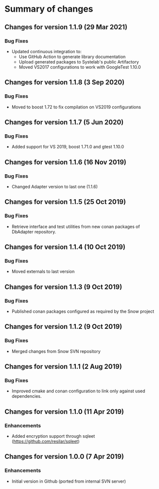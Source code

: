 # Summary of changes

## Changes for version 1.1.9 (29 Mar 2021)

### Bug Fixes

- Updated continuous integration to:
  - Use GitHub Action to generate library documentation
  - Upload generated packages to Systelab's public Artifactory
  - Moved VS2017 configurations to work with GoogleTest 1.10.0


## Changes for version 1.1.8 (3 Sep 2020)

### Bug Fixes

- Moved to boost 1.72 to fix compilation on VS2019 configurations


## Changes for version 1.1.7 (5 Jun 2020)

### Bug Fixes

- Added support for VS 2019, boost 1.71.0 and gtest 1.10.0


## Changes for version 1.1.6 (16 Nov 2019)

### Bug Fixes

- Changed Adapter version to last one (1.1.6)


## Changes for version 1.1.5 (25 Oct 2019)

### Bug Fixes

- Retrieve interface and test utilities from new conan packages of DbAdapter repository.


## Changes for version 1.1.4 (10 Oct 2019)

### Bug Fixes

- Moved externals to last version


## Changes for version 1.1.3 (9 Oct 2019)

### Bug Fixes

- Published conan packages configured as required by the Snow project


## Changes for version 1.1.2 (9 Oct 2019)

### Bug Fixes

- Merged changes from Snow SVN repository


## Changes for version 1.1.1 (2 Aug 2019)

### Bug Fixes

- Improved cmake and conan configuration to link only against used dependencies.


## Changes for version 1.1.0 (11 Apr 2019)

### Enhancements

- Added encryption support through sqleet (https://github.com/resilar/sqleet)


## Changes for version 1.0.0 (7 Apr 2019)

### Enhancements

- Initial version in Github (ported from internal SVN server)
